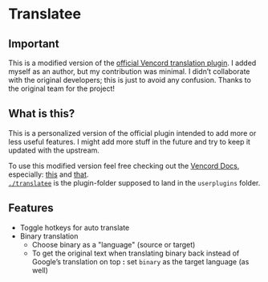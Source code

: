 # Translatee

## Important

This is a modified version of the [official Vencord translation plugin](https://github.com/Vendicated/Vencord/tree/main/src/plugins/translate). I added myself as an author, but my contribution was minimal. I didn’t collaborate with the original developers; this is just to avoid any confusion. Thanks to the original team for the project!

## What is this?

This is a personalized version of the official plugin intended to add more or less useful features. I might add more stuff in the future and try to keep it updated with the upstream.

To use this modified version feel free checking out the [Vencord Docs](https://docs.vencord.dev/), especially: [this](https://docs.vencord.dev/installing/) and [that](https://docs.vencord.dev/installing/custom-plugins/).\
[`./translatee`](./translatee) is the plugin-folder supposed to land in the `userplugins` folder.

## Features

- Toggle hotkeys for auto translate
- Binary translation
  - Choose binary as a "language" (source or target)
  - To get the original text when translating binary back instead of Google’s translation on top **:** set `binary` as the target language (as well)
